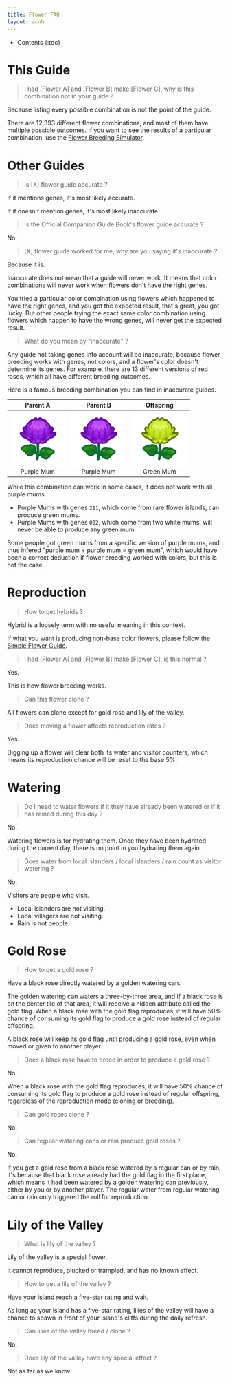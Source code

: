 ```yaml
---
title: Flower FAQ
layout: acnh
---
```


* Contents
{:toc}
# This Guide

> I had [Flower A] and [Flower B] make [Flower C], why is this combination not in your guide ?

Because listing every possible combination is not the point of the guide.

There are 12,393 different flower combinations, and most of them have multiple possible outcomes. If you want to see the results of a particular combination, use the [Flower Breeding Simulator](https://gardenscience.ac/).

# Other Guides

> Is [X] flower guide accurate ?

If it mentions genes, it's most likely accurate.

If it doesn't mention genes, it's most likely inaccurate.

> Is the Official Companion Guide Book's flower guide accurate ?

No.

> [X] flower guide worked for me, why are you saying it's inaccurate ?

Because it is.

Inaccurate does not mean that a guide will never work. It means that color combinations will never work when flowers don't have the right genes.

You tried a particular color combination using flowers which happened to have the right genes, and you got the expected result, that's great, you got lucky. But other people trying the exact same color combination using flowers which happen to have the wrong genes, will never get the expected result.

> What do you mean by "inaccurate" ?

Any guide not taking genes into account will be inaccurate, because flower breeding works with genes, not colors, and a flower's color doesn't determine its genes. For example,  there are 13 different versions of red roses, which all have different breeding outcomes.

Here is a famous breeding combination you can find in inaccurate guides.

|        Parent A         |        Parent B         |       Offspring        |
| :---------------------: | :---------------------: | :--------------------: |
| ![LM][]<br />Purple Mum | ![LM][]<br />Purple Mum | ![GM][]<br />Green Mum |

While this combination can work in some cases, it does not work with all purple mums.

* Purple Mums with genes `211`, which come from rare flower islands, can produce green mums.
* Purple Mums with genes `002`, which come from two white mums, will never be able to produce any green mum.

Some people got green mums from a specific version of purple mums, and thus infered "purple mum + purple mum = green mum", which would have been a correct deduction if flower breeding worked with colors, but this is not the case.

# Reproduction

> How to get hybrids ?

Hybrid is a loosely term with no useful meaning in this context.

If what you want is producing non-base color flowers, please follow the [Simple Flower Guide](https://aiterusawato.github.io/satogu/acnh/flowers/simple.html).

> I had [Flower A] and [Flower B] make [Flower C], is this normal ?

Yes.

This is how flower breeding works.

> Can this flower clone ?

All flowers can clone except for gold rose and lily of the valley.

> Does moving a flower affects reproduction rates ?

Yes.

Digging up a flower will clear both its water and visitor counters, which means its reproduction chance will be reset to the base 5%.

# Watering

> Do I need to water flowers if it they have already been watered or if it has rained during this day ?

No.

Watering flowers is for hydrating them. Once they have been hydrated during the current day, there is no point in you hydrating them again.

> Does water from local islanders / local islanders / rain count as visitor watering ?

No.

Visitors are people who visit. 

* Local islanders are not visiting.
* Local villagers are not visiting.
* Rain is not people.

# Gold Rose

> How to get a gold rose ?

Have a black rose directly watered by a golden watering can.

The golden watering can waters a three-by-three area, and if a black rose is on the center tile of that area, it will receive a hidden attribute called the gold flag. When a black rose with the gold flag reproduces, it will have 50% chance of consuming its gold flag to produce a gold rose instead of regular offspring.

A black rose will keep its gold flag until producing a gold rose, even when moved or given to another player.

> Does a black rose have to breed in order to produce a gold rose ?

No.

 When a black rose with the gold flag reproduces, it will have 50% chance of consuming its gold flag to produce a gold rose instead of regular offspring, regardless of the reproduction mode (cloning or breeding).

> Can gold roses clone ?

No.

> Can regular watering cans or rain produce gold roses ?

No.

If you get a gold rose from a black rose watered by a regular can or by rain, it's because that black rose already had the gold flag in the first place, which means it had been watered by a golden watering can previously, either by you or by another player. The regular water from regular watering can or rain only triggered the roll for reproduction.

# Lily of the Valley

> What is lily of the valley ?

Lily of the valley is a special flower.

It cannot reproduce, plucked or trampled, and has no known effect.

> How to get a lily of the valley ?

Have your island reach a five-star rating and wait.

As long as your island has a five-star rating, lilies of the valley will have a chance to spawn in front of your island's cliffs during the daily refresh.

> Can lilies of the valley breed / clone ?

No.

> Does lily of the valley have any special effect ?

Not as far as we know.

[WR]: ../img/icon/RW.png "White Rose"
[RR]: ../img/icon/RR.png "Red Rose"
[YR]: ../img/icon/RY.png "Yellow Rose"
[PR]: ../img/icon/RP.png "Pink Rose"
[OR]: ../img/icon/RO.png "Orange Rose"
[LR]: ../img/icon/RU.png "Purple Rose"
[BR]: ../img/icon/RK.png "Black Rose"
[UR]: ../img/icon/RB.png "Blue Rose"
[RG]: ../img/icon/RG.png "Gold Rose"
[WT]: ../img/icon/TW.png "White Tulip"
[RT]: ../img/icon/TR.png "Red Tulip"
[YT]: ../img/icon/TY.png "Yellow Tulip"
[PT]: ../img/icon/TP.png "Pink Tulip"
[OT]: ../img/icon/TO.png "Orange Tulip"
[LT]: ../img/icon/TU.png "Purple Tulip"
[BT]: ../img/icon/TK.png "Black Tulip"

[WP]: ../img/icon/PW.png "White Pansy"
[RP]: ../img/icon/PR.png "Red Pansy"
[YP]: ../img/icon/PY.png "Yellow Pansy"
[OP]: ../img/icon/PO.png "Orange Pansy"
[LP]: ../img/icon/PU.png "Purple Pansy"
[UP]: ../img/icon/PB.png "Blue Pansy"

[RC]: ../img/icon/CR.png "Red Cosmos"
[WC]: ../img/icon/CW.png "White Cosmos"
[YC]: ../img/icon/CY.png "Yellow Cosmos"
[BC]: ../img/icon/CK.png "Black Cosmos"
[OC]: ../img/icon/CO.png "Orange Cosmos"
[PC]: ../img/icon/CP.png "Pink Cosmos"

[WL]: ../img/icon/LW.png "White Lily"
[RL]: ../img/icon/LR.png "Red Lily"
[YL]: ../img/icon/LY.png "Yellow Lily"
[PL]: ../img/icon/LP.png "Pink Lily"
[OL]: ../img/icon/LO.png "Orange Lily"
[BL]: ../img/icon/LK.png "Black Lily"

[RH]: ../img/icon/HR.png "Red Hyacinth"
[WH]: ../img/icon/HW.png "White Hyacinth"
[YH]: ../img/icon/HY.png "Yellow Hyacinth"
[LH]: ../img/icon/HU.png "Purple Hyacinth"
[OH]: ../img/icon/HO.png "Orange Hyacinth"
[PH]: ../img/icon/HP.png "Pink Hyacinth"
[UH]: ../img/icon/HB.png "Blue Hyacinth"

[RW]: ../img/icon/WR.png "Red Windflower"
[WW]: ../img/icon/WW.png "White Windflower"
[UW]: ../img/icon/WB.png "Blue Windflower"
[LW]: ../img/icon/WU.png "Purple Windflower"
[PW]: ../img/icon/WP.png "Pink Windflower"
[OW]: ../img/icon/WO.png "Orange Windflower"

[RM]: ../img/icon/MR.png "Red Mum"
[WM]: ../img/icon/MW.png "White Mum"
[YM]: ../img/icon/MY.png "Yellow Mum"
[LM]: ../img/icon/MU.png "Purple Mum"
[PM]: ../img/icon/MP.png "Pink Mum"
[GM]: ../img/icon/MG.png "Green Mum"